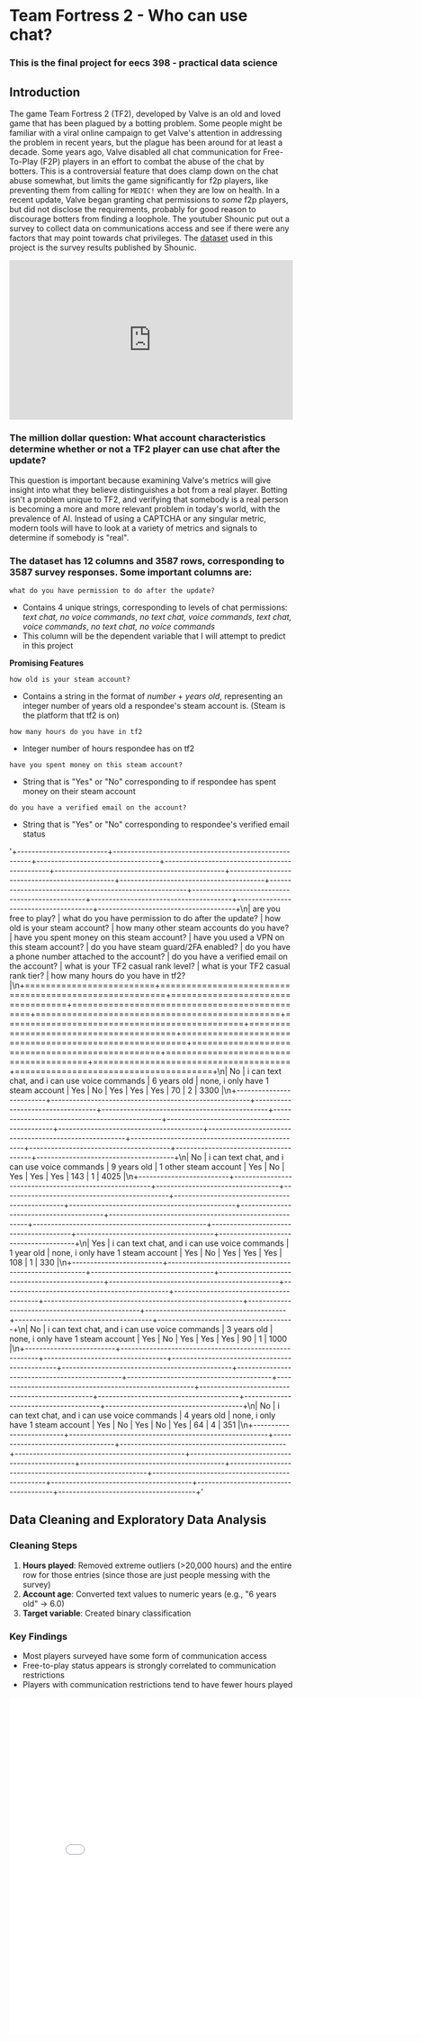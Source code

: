 # Team Fortress 2 - Who can use chat?
### This is the final project for eecs 398 - practical data science

## Introduction
The game Team Fortress 2 (TF2), developed by Valve is an old and loved game that has been plagued by a botting problem. Some people might be familiar
with a viral online campaign to get Valve's attention in addressing the problem in recent years, but the plague has been around for at least a
decade. Some years ago, Valve disabled all chat communication for Free-To-Play (F2P) players in an effort to combat the abuse of the chat by botters.
This is a controversial feature that does clamp down on the chat abuse somewhat, but limits the game significantly for f2p players, like preventing
them from calling for `MEDIC!` when they are low on health. In a recent update, Valve began granting chat permissions to *some* f2p players, but
did not disclose the requirements, probably for good reason to discourage botters from finding a loophole. The youtuber Shounic put out a survey
to collect data on communications access and see if there were any factors that may point towards chat privileges. The [dataset](https://www.youtube.com/watch?v=ATzcWmuPfsA&t=1s) used in this project is the survey results published by Shounic.

<div style="position: relative; width: 100%; height: 0; padding-bottom: 56.25%;">
    <iframe src="https://www.youtube.com/embed/hYZHd7h1cLI" 
            style="position: absolute; top: 0; left: 0; width: 100%; height: 100%;" 
            frameborder="0" allowfullscreen>
    </iframe>
</div>

### The million dollar question: What account characteristics determine whether or not a TF2 player can use chat after the update?

This question is important because examining Valve's metrics will give insight into what they believe distinguishes a bot from a real player. Botting isn't a problem unique to TF2, and verifying that somebody is a real person is becoming a more and more relevant problem in today's world, with the prevalence of AI.
Instead of using a CAPTCHA or any singular metric, modern tools will have to look at a variety of metrics and signals to determine if somebody is "real".


### The dataset has **12** columns and **3587** rows, corresponding to 3587 survey responses. Some important columns are:

`what do you have permission to do after the update?`
- Contains 4 unique strings, corresponding to levels of chat permissions: *text chat, no voice commands*, *no text chat, voice commands*, *text chat, voice commands*, *no text chat, no voice commands*
- This column will be the dependent variable that I will attempt to predict in this project

**Promising Features**

`how old is your steam account?`
- Contains a string in the format of *number* + *years old*, representing an integer number of years old a respondee's steam account is. (Steam is the platform that tf2 is on)

`how many hours do you have in tf2`
- Integer number of hours respondee has on tf2

`have you spent money on this steam account?`
- String that is "Yes" or "No" corresponding to if respondee has spent money on their steam account

`do you have a verified email on the account?`
- String that is "Yes" or "No" corresponding to respondee's verified email status

'+-------------------------+-------------------------------------------------------+----------------------------------+----------------------------------------------+-----------------------------------------------+----------------------------------------------+----------------------------------------+-------------------------------------------------------+------------------------------------------------+---------------------------------------+--------------------------------------+--------------------------------------+\n| are you free to play?   | what do you have permission to do after the update?   | how old is your steam account?   | how many other steam accounts do you have?   | have you spent money on this steam account?   | have you used a VPN on this steam account?   | do you have steam guard/2FA enabled?   | do you have a phone number attached to the account?   | do you have a verified email on the account?   |   what is your TF2 casual rank level? |   what is your TF2 casual rank tier? |   how many hours do you have in tf2? |\n+=========================+=======================================================+==================================+==============================================+===============================================+==============================================+========================================+=======================================================+================================================+=======================================+======================================+======================================+\n| No                      | i can text chat, and i can use voice commands         | 6 years old                      | none, i only have 1 steam account            | Yes                                           | No                                           | Yes                                    | Yes                                                   | Yes                                            |                                    70 |                                    2 |                                 3300 |\n+-------------------------+-------------------------------------------------------+----------------------------------+----------------------------------------------+-----------------------------------------------+----------------------------------------------+----------------------------------------+-------------------------------------------------------+------------------------------------------------+---------------------------------------+--------------------------------------+--------------------------------------+\n| No                      | i can text chat, and i can use voice commands         | 9 years old                      | 1 other steam account                        | Yes                                           | No                                           | Yes                                    | Yes                                                   | Yes                                            |                                   143 |                                    1 |                                 4025 |\n+-------------------------+-------------------------------------------------------+----------------------------------+----------------------------------------------+-----------------------------------------------+----------------------------------------------+----------------------------------------+-------------------------------------------------------+------------------------------------------------+---------------------------------------+--------------------------------------+--------------------------------------+\n| Yes                     | i can text chat, and i can use voice commands         | 1 year old                       | none, i only have 1 steam account            | Yes                                           | No                                           | Yes                                    | Yes                                                   | Yes                                            |                                   108 |                                    1 |                                  330 |\n+-------------------------+-------------------------------------------------------+----------------------------------+----------------------------------------------+-----------------------------------------------+----------------------------------------------+----------------------------------------+-------------------------------------------------------+------------------------------------------------+---------------------------------------+--------------------------------------+--------------------------------------+\n| No                      | i can text chat, and i can use voice commands         | 3 years old                      | none, i only have 1 steam account            | Yes                                           | No                                           | Yes                                    | Yes                                                   | Yes                                            |                                    90 |                                    1 |                                 1000 |\n+-------------------------+-------------------------------------------------------+----------------------------------+----------------------------------------------+-----------------------------------------------+----------------------------------------------+----------------------------------------+-------------------------------------------------------+------------------------------------------------+---------------------------------------+--------------------------------------+--------------------------------------+\n| No                      | i can text chat, and i can use voice commands         | 4 years old                      | none, i only have 1 steam account            | Yes                                           | No                                           | Yes                                    | No                                                    | Yes                                            |                                    64 |                                    4 |                                  351 |\n+-------------------------+-------------------------------------------------------+----------------------------------+----------------------------------------------+-----------------------------------------------+----------------------------------------------+----------------------------------------+-------------------------------------------------------+------------------------------------------------+---------------------------------------+--------------------------------------+--------------------------------------+'



## Data Cleaning and Exploratory Data Analysis

### Cleaning Steps
1. **Hours played**: Removed extreme outliers (>20,000 hours) and the entire row for those entries (since those are just people messing with the survey)
2. **Account age**: Converted text values to numeric years (e.g., "6 years old" → 6.0)
3. **Target variable**: Created binary classification

### Key Findings
- Most players surveyed have some form of communication access
- Free-to-play status appears is strongly correlated to communication restrictions
- Players with communication restrictions tend to have fewer hours played


<iframe
    src="assets/univariate.html"
    width="800"
    height="600"
    frameborder="0">
</iframe>
